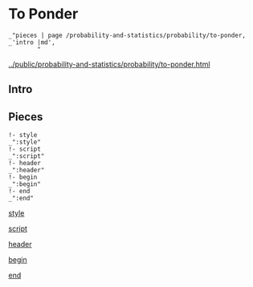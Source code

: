 # To Ponder

    _"pieces | page /probability-and-statistics/probability/to-ponder, _'intro |md',
            "

[../public/probability-and-statistics/probability/to-ponder.html](# "save:")


## Intro

## Pieces

    !- style
    _":style"
    !- script
    _":script"
    !- header
    _":header"
    !- begin
    _":begin"
    !- end
    _":end"

[style]() 

[script]()

[header]()

[begin]()

[end]()

